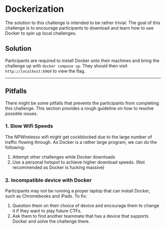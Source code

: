# Dockerization

The solution to this challenge is intended to be
rather trivial. The goal of this challenge is to
encourage participants to download and learn how
to use Docker to spin up local challenges.

## Solution

Participants are required to install Docker onto
their machines and bring the challenge up with
`docker compose up`. They should then visit
`http://localhost:6969` to view the flag.

---

## Pitfalls

There might be some pitfalls that prevents the
participants from completing this challenge. This
section provides a rough guideline on how to resolve
possible issues.

### 1. Slow Wifi Speeds

The NPWirelessx wifi might get cockblocked due to the
large number of traffic flowing through. As Docker is
a rather large program, we can do the following:

1. Attempt other challenges while Docker downloads
2. Use a personal hotspot to achieve higher download
speeds. (Not recommended as Docker is fucking massive)

### 2. Incompatible device with Docker

Participants may not be running a proper laptop
that can install Docker, such as Chromebooks and iPads.
To fix:

1. Question them on their choice of device and encourage
them to change it if they want to play future CTFs.
2. Ask them to find another teammate that has a device
that supports Docker and solve the challenge there.
